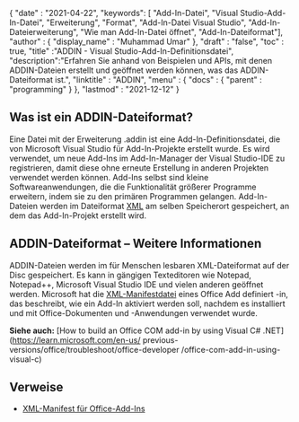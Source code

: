 {
  "date" : "2021-04-22",
  "keywords": [ "Add-In-Datei", "Visual Studio-Add-In-Datei", "Erweiterung", "Format", "Add-In-Datei Visual Studio", "Add-In-Dateierweiterung", "Wie man Add-In-Datei öffnet", "Add-In-Dateiformat"],
  "author" : {
    "display_name" : "Muhammad Umar"
},
  "draft" : "false",
  "toc" : true,
  "title" :"ADDIN - Visual Studio-Add-In-Definitionsdatei",
  "description":"Erfahren Sie anhand von Beispielen und APIs, mit denen ADDIN-Dateien erstellt und geöffnet werden können, was das ADDIN-Dateiformat ist.",
  "linktitle" : "ADDIN",
  "menu" : {
    "docs" : {
      "parent" : "programming"
}
},
  "lastmod" : "2021-12-12"
}

## Was ist ein ADDIN-Dateiformat?

Eine Datei mit der Erweiterung .addin ist eine Add-In-Definitionsdatei, die von Microsoft Visual Studio für Add-In-Projekte erstellt wurde. Es wird verwendet, um neue Add-Ins im Add-In-Manager der Visual Studio-IDE zu registrieren, damit diese ohne erneute Erstellung in anderen Projekten verwendet werden können. Add-Ins selbst sind kleine Softwareanwendungen, die die Funktionalität größerer Programme erweitern, indem sie zu den primären Programmen gelangen. Add-In-Dateien werden im Dateiformat [XML](/de/web/xml/) am selben Speicherort gespeichert, an dem das Add-In-Projekt erstellt wird.

## ADDIN-Dateiformat – Weitere Informationen

ADDIN-Dateien werden im für Menschen lesbaren XML-Dateiformat auf der Disc gespeichert. Es kann in gängigen Texteditoren wie Notepad, Notepad++, Microsoft Visual Studio IDE und vielen anderen geöffnet werden. Microsoft hat die [XML-Manifestdatei](https://learn.microsoft.com/en-us/office/dev/add-ins/develop/add-in-manifests?tabs=tabid-1) eines Office Add definiert -in, das beschreibt, wie ein Add-In aktiviert werden soll, nachdem es installiert und mit Office-Dokumenten und -Anwendungen verwendet wurde.

**Siehe auch:** [How to build an Office COM add-in by using Visual C# .NET](https://learn.microsoft.com/en-us/ previous-versions/office/troubleshoot/office-developer /office-com-add-in-using-visual-c)

## Verweise

* [XML-Manifest für Office-Add-Ins](https://learn.microsoft.com/en-us/office/dev/add-ins/develop/add-in-manifests?tabs=tabid-1)

